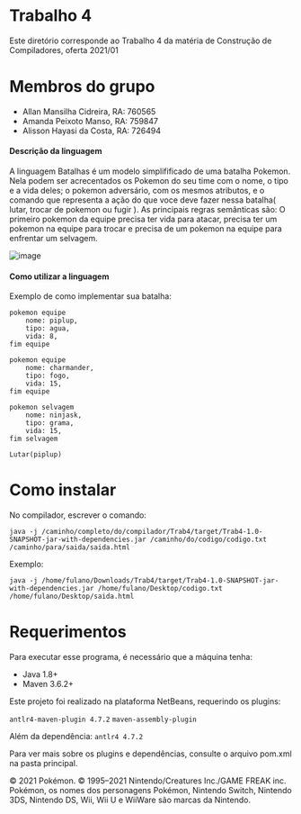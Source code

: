 # Trabalho 4

Este diretório corresponde ao Trabalho 4 da matéria de Construção de Compiladores, oferta 2021/01

# Membros do grupo

- Allan Mansilha Cidreira, RA: 760565
- Amanda Peixoto Manso, RA: 759847
- Alisson Hayasi da Costa, RA: 726494

#### Descrição da linguagem

A linguagem Batalhas é um modelo simplifificado de uma batalha Pokemon. Nela podem ser acrecentados os Pokemon do seu time com o nome, o tipo e a vida deles; o pokemon adversário, com os mesmos atributos, e o comando que representa a ação do que voce deve fazer nessa batalha( lutar, trocar de pokemon ou fugir ). As principais regras semânticas são: O primeiro pokemon da equipe precisa ter vida para atacar, precisa ter um pokemon na equipe para trocar e precisa de um pokemon na equipe para enfrentar um selvagem. 

![image](https://user-images.githubusercontent.com/40667726/143663194-f61e1d46-b0bb-4c80-aa51-593931359b83.png)


#### Como utilizar a linguagem

Exemplo de como implementar sua batalha:
```
pokemon equipe
    nome: piplup,    
    tipo: agua,
    vida: 8,
fim equipe

pokemon equipe
    nome: charmander,
    tipo: fogo,
    vida: 15,
fim equipe

pokemon selvagem
    nome: ninjask,    
    tipo: grama,
    vida: 15,
fim selvagem

Lutar(piplup)
```
# Como instalar

No compilador, escrever o comando:
```
java -j /caminho/completo/do/compilador/Trab4/target/Trab4-1.0-SNAPSHOT-jar-with-dependencies.jar /caminho/do/codigo/codigo.txt /caminho/para/saida/saida.html
```

Exemplo:

```
java -j /home/fulano/Downloads/Trab4/target/Trab4-1.0-SNAPSHOT-jar-with-dependencies.jar /home/fulano/Desktop/codigo.txt /home/fulano/Desktop/saida.html
```


# Requerimentos

Para executar esse programa, é necessário que a máquina tenha:

- Java 1.8+
- Maven 3.6.2+

Este projeto foi realizado na plataforma NetBeans, requerindo os plugins:

`antlr4-maven-plugin 4.7.2`
`maven-assembly-plugin` 

Além da dependência:
`antlr4 4.7.2`

Para ver mais sobre os plugins e dependências, consulte o arquivo pom.xml na pasta principal.

© 2021 Pokémon. © 1995–2021 Nintendo/Creatures Inc./GAME FREAK inc. Pokémon, os nomes dos personagens Pokémon, Nintendo Switch, Nintendo 3DS, Nintendo DS, Wii, Wii U e WiiWare são marcas da Nintendo.

